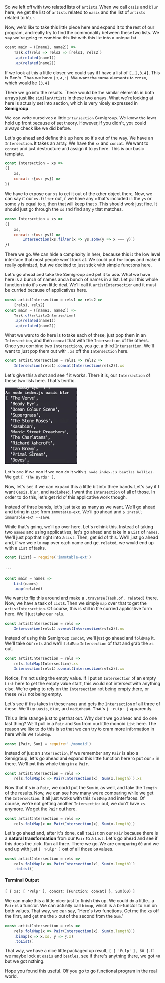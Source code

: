 So we left off with two related lists of `artists`. When we call `oasis` and `blur` here, we get the list of `artists` related to `oasis` and the list of `artists` related to `blur`.

Now, we'd like to take this little piece here and expand it to the rest of our program, and really try to find the commonality between these two lists. We say we're going to combine this list with this list into a unique list.

```javascript
cosnt main = ([name1, name2]) =>
    Task.of(rels => rels2 => [rels1, rels2])
    .ap(related(name1))
    .ap(related(name2))
```

If we look at this a little closer, we could say if I have a list of `[1,2,3,4]`. This is Ben's. Then we have `[3,4,5]`. We want the same elements to cross, which would be `[3,4]`

There we go into the results. These would be the similar elements in both arrays just like `similarArtists` in these two arrays. What we're looking at here is actually set into section, which is very nicely expressed in **Semigroup**.

We can write ourselves a little `Intersection` Semigroup. We know the laws hold up front because of set theory. However, if you didn't, you could always check like we did before.

Let's go ahead and define this up here so it's out of the way. We have an `Intersection`. It takes an array. We have the `xs` and `concat`. We want to `concat` and just destructure and assign it to `ys` here. This is our basic template.

```javascript
const Intersection = xs => 
({
    xs,
    concat: ({xs: ys}) =>
})
```

We have to expose our `xs` to get it out of the other object there. Now, we can say if our `xs.filter` out, if we have any `x` that's included in the `ys` or some `y` is equal to `x`, then that will keep that `x`. This should work just fine. It should just go through the `xs` and find any `y` that matches.

```javascript
const Intersection = xs => 
({
    xs,
    concat: ({xs: ys}) =>
        Intersection(xs.filter(x => ys.some(y => x === y)))
})
```

There we go. We can hide a complexity in here, because this is the low level interface that most people won't look at. We could put `for` loops and make it really optimized, but we decided to just stick with simple functions here.

Let's go ahead and take the Semigroup and put it to use. What we have here is a bunch of names and a bunch of names in a list. Let pull this whole function into it's own little deal. We'll call it `artistIntersection` and it must be curried because of applicatives here.

```javascript
const artistIntersection = rels1 => rels2 =>
    [rels1, rels2]
const main = ([name1, name2]) =>
    Task.of(artistsIntersection)
    .ap(related(name1))
    .ap(related(name2))
```

What we want to do here is to take each of these, just pop them in an `Intersection`, and then `concat` that with the `Intersection` of the others. Once you combine two `Intersection`s, you get a third `Intersection`. We'll want to just pop them out with `.xs` off the `Intersection` here.

```javascript
const artistIntersection = rels1 => rels2 =>
    Intersection(rels1).concat(Intersection(rels2)).xs
```

Let's give this a shot and see if it works. There it is, our `Intersection` of these two lists here. That's terrific.

![Intersection](../images/javascript-real-world-example-pt3-intersection.png)

Let's see if we can if we can do it with `$ node index.js beatles hollies`. We get `[ 'The Byrds' ]`.

Now, let's see if we can expand this a little bit into three bands. Let's say if I want `Oasis`, `blur`, and `Radiohead`, I want the `Intersection` of all of those. In order to do this, let's get rid of this applicative work though.

Instead of three bands, let's just take as many as we want. We'll go ahead and bring in `List` from `immutable-ext`. We'll go ahead and `$ install immurable-ext --save`.

While that's going, we'll go over here. Let's rethink this. Instead of taking two `names` and using applicatives, let's go ahead and take in a `List` of `names`. We'll just pop that right into a `List`. Then, get rid of this. We'll just go ahead and, if we were to `map` over each name and get `related`, we would end up with a `List` of tasks.

```javascript
const {List} = require('immutable-ext')

...

const main = names =>
    List(names)
    .map(related)
```

We want to flip this around and make a `.traverse(Task.of, related)` there. Now, we have a task of `List`s. Then we simply `map` over that to get the `artistIntersection`. Of course, this is still in the curried applicative form here. We'll just take our `rels`.

```javascript
const artistIntersection = rels =>
    Intersection(rels1).concat(Intersection(rels2)).xs
```

Instead of using this Semigroup `concat`, we'll just go ahead and `foldMap` it. We'll take our `rels` and we'll `foldMap` `Intersection` of that and grab the `xs` out.

```javascript
const artistIntersection = rels =>
    rels.foldMap(Intersection).xs
    Intersection(rels1).concat(Intersection(rels2)).xs
```

Notice, I'm not using the empty value. If I put an `Intersection` of an empty `List` here to get the empty value start, this would not intersect with anything else. We're going to rely on the `Intersection` not being empty there, or these `rels` not being empty.

Let's see if this takes in these `names` and gets the `Intersection` of all three of these. We'll try `Oasis`, `blur`, and `Radiohead`. That's `[ 'Pulp' ]` apparently.

This a little strange just to get that out. Why don't we go ahead and do one last thing? We'll pull in a `Pair` and `Sum` from our little monoid `List` here. The reason we like to do this is so that we can try to cram more information in here while we `foldMap`.

```javascript
const {Pair, Sum} = require('./monoid')
```

Instead of just an `Intersection`, if we remember any `Pair` is also a Semigroup, let's go ahead and expand this little function here to put our `x` in there. We'll put this whole thing in a `Pair`.

```javascript
const artistIntersection = rels =>
    rels.foldMap(x => Pair(Intersection(x), Sum(x.length))).xs
```

Now that it's in a `Pair`, we could put the `Sum` in, as well, and take the `length` of the results. Now, we can see how many we're comparing while we get the `Intersection`. It all just works with this `foldMap` and interfaces. Of course, we're not getting another `Intersection` out, we don't have `xs` anymore. We get the `Pair` out here.

```javascript
const artistIntersection = rels =>
    rels.foldMap(x => Pair(Intersection(x), Sum(x.length)))
```

Let's go ahead and, after it's done, call `toList` on our `Pair` because there is a **natural transformation** from our `Pair` to a `List`. Let's go ahead and see if this does the trick. Run all three. There we go. We are comparing `60` and we end up with just `[ 'Pulp' ]` out of all those `60` values.

```javascript
const artistIntersection = rels =>
    rels.foldMap(x => Pair(Intersection(x), Sum(x.length)))
    .toList()
```

#### Terminal Output
```
[ { xs: [ 'Pulp' ], concat: [Function: concat] }, Sum(60) ]
```

We can make this a little nicer just to finish this up. We could do a little...a `Pair` is a functor. We can actually call `bimap`, which is a bi-functor to run on both values. That way, we can say, "Here's two functions. Get me the `xs` off the first, and get me the `x` out of the second from the `Sum`."

```javascript
const artistIntersection = rels =>
    rels.foldMap(x => Pair(Intersection(x), Sum(x.length)))
    .bimap(x => x.xs, y => y.x)
    .toList()
```

That way, we have a nice little packaged up result, `[ [ 'Pulp' ], 60 ]`. If we maybe look at `oasis` and `beatles`, see if there's anything there, we got `40` but we got nothing.

Hope you found this useful. Off you go to go functional program in the real world.
